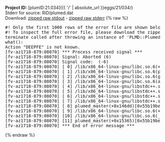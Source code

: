 **Project ID:** [plumID:21.034]({{ '/' | absolute_url }}eggs/21/034/)  
Stderr for source:  RiD/plumed.dat   
Download: [zipped raw stdout](plumed.dat.plumed_master.stdout.txt.zip) - [zipped raw stderr](plumed.dat.plumed_master.stderr.txt.zip) 
{% raw %}
<pre>
#! Only the first 1000 rows of the error file are shown below
#! To inspect the full error file, please download the zipped raw stderr file above
terminate called after throwing an instance of 'PLMD::Plumed::Exception'
what():
Action "DEEPFE" is not known.
[fv-az1718-879:08070] *** Process received signal ***
[fv-az1718-879:08070] Signal: Aborted (6)
[fv-az1718-879:08070] Signal code:  (-6)
[fv-az1718-879:08070] [ 0] /lib/x86_64-linux-gnu/libc.so.6(+0x45330)[0x7fbc8b245330]
[fv-az1718-879:08070] [ 1] /lib/x86_64-linux-gnu/libc.so.6(pthread_kill+0x11c)[0x7fbc8b29eb2c]
[fv-az1718-879:08070] [ 2] /lib/x86_64-linux-gnu/libc.so.6(gsignal+0x1e)[0x7fbc8b24527e]
[fv-az1718-879:08070] [ 3] /lib/x86_64-linux-gnu/libc.so.6(abort+0xdf)[0x7fbc8b2288ff]
[fv-az1718-879:08070] [ 4] /lib/x86_64-linux-gnu/libstdc++.so.6(+0xa5ff5)[0x7fbc8b6a5ff5]
[fv-az1718-879:08070] [ 5] /lib/x86_64-linux-gnu/libstdc++.so.6(+0xbb0da)[0x7fbc8b6bb0da]
[fv-az1718-879:08070] [ 6] /lib/x86_64-linux-gnu/libstdc++.so.6(_ZSt10unexpectedv+0x0)[0x7fbc8b6a5a55]
[fv-az1718-879:08070] [ 7] /lib/x86_64-linux-gnu/libstdc++.so.6(+0xa5a6f)[0x7fbc8b6a5a6f]
[fv-az1718-879:08070] [ 8] plumed_master(+0x146dd)[0x55b19be546dd]
[fv-az1718-879:08070] [ 9] /lib/x86_64-linux-gnu/libc.so.6(+0x2a1ca)[0x7fbc8b22a1ca]
[fv-az1718-879:08070] [10] /lib/x86_64-linux-gnu/libc.so.6(__libc_start_main+0x8b)[0x7fbc8b22a28b]
[fv-az1718-879:08070] [11] plumed_master(+0x15365)[0x55b19be55365]
[fv-az1718-879:08070] *** End of error message ***
</pre>
{% endraw %}
